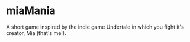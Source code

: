 # miaMania
A short game inspired by the indie game Undertale in which you fight it's creator, Mia (that's me!). 
